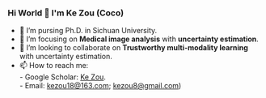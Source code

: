 ### Hi World 👋 I'm Ke Zou (Coco)

- 🔭 I’m pursing Ph.D. in Sichuan University.
- 🌱 I’m focusing on __Medical image analysis__ with __uncertainty estimation__.
- 👯 I’m looking to collaborate on __Trustworthy multi-modality learning__ with uncertainty estimation.
- 📫 How to reach me:  
      - Google Scholar: [Ke Zou](https://scholar.google.com/citations?user=fRvi7zkAAAAJ&hl=zh-CN).\
      - Email: kezou18@163.com; kezou8@gmail.com)  
  
<!--
**Cocofeat/Cocofeat** is a ✨ _special_ ✨ repository because its `README.md` (this file) appears on your GitHub profile.
-->
